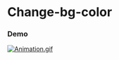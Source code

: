 # Change-bg-color

### Demo

[![Animation.gif](https://i.postimg.cc/mDt9QFjj/Animation.gif)](https://postimg.cc/CBpd05Wn)
